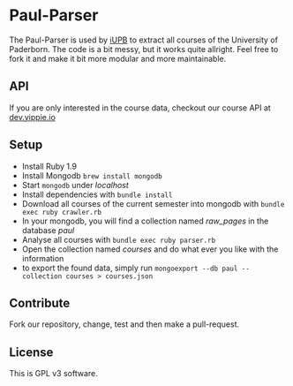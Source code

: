 # Paul-Parser
The Paul-Parser is used by [iUPB](https://github.com/yippie-io/iUPB) to extract all courses of the University of Paderborn. 
The code is a bit messy, but it works quite allright. Feel free to fork it and make it bit more modular and more maintainable.

## API
If you are only interested in the course data, checkout our course API at [dev.yippie.io](http://dev.yippie.io/apis.courses.html)

## Setup
- Install Ruby 1.9
- Install Mongodb `brew install mongodb`
- Start `mongodb` under _localhost_
- Install dependencies with `bundle install`
- Download all courses of the current semester into mongodb with `bundle exec ruby crawler.rb`
- In your mongodb, you will find a collection named _raw_pages_ in the database _paul_
- Analyse all courses with `bundle exec ruby parser.rb`
- Open the collection named _courses_ and do what ever you like with the information
- to export the found data, simply run `mongoexport --db paul --collection courses > courses.json`

## Contribute
Fork our repository, change, test and then make a pull-request. 

## License
This is GPL v3 software.
